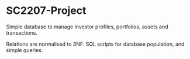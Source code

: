 # SC2207-Project
Simple database to manage investor profiles, portfolios, assets and transactions.

Relations are normalised to 3NF.
SQL scripts for database population, and simple queries.
